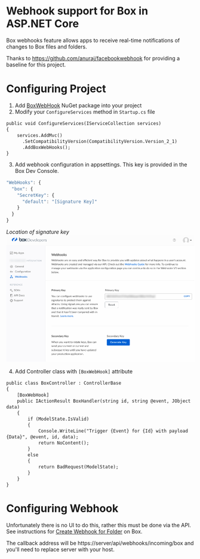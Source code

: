 # Webhook support for Box in ASP.NET Core

Box webhooks feature allows apps to receive real-time notifications of changes to Box files and folders.

Thanks to https://github.com/anuraj/facebookwebhook for providing a baseline for this project.

# Configuring Project

1. Add [BoxWebHook](https://www.nuget.org/packages/BoxWebHook) NuGet package into your project
2. Modify your `ConfigureServices` method in `Startup.cs` file
```CSharp
public void ConfigureServices(IServiceCollection services)
{
    services.AddMvc()
      .SetCompatibilityVersion(CompatibilityVersion.Version_2_1)
      .AddBoxWebHooks();
}
```
3. Add webhook configuration in appsettings. This key is provided in the Box Dev Console.
```Javascript
"WebHooks": {
  "box": {
    "SecretKey": {
      "default": "[Signature Key]"
    }
  }
}
```

*Location of signature key*
![Signature Keys](images/app_key.png)

4. Add Controller class with `[BoxWebHook]` attribute

```CSharp
public class BoxController : ControllerBase
{
    [BoxWebHook]
    public IActionResult BoxHandler(string id, string @event, JObject data)
    {
        if (ModelState.IsValid)
        {
            Console.WriteLine("Trigger {Event} for {Id} with payload {Data}", @event, id, data);
            return NoContent();
        }
        else
        {
            return BadRequest(ModelState);
        }
    }
}
```
# Configuring Webhook

Unfortunately there is no UI to do this, rather this must be done via the API.  See instructions for [Create Webhook for Folder](https://developer.box.com/en/guides/webhooks/manage/for-folder/) on Box.

The callback address will be https://server/api/webhooks/incoming/box and you'll need to replace server with your host.